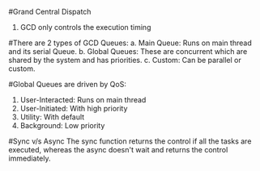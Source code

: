 #Grand Central Dispatch

1. GCD only controls the execution timing

#There are 2 types of GCD Queues:
a. Main Queue: Runs on main thread and its serial Queue.
b. Global Queues: These are concurrent which are shared by the system and has priorities.
c. Custom: Can be parallel or custom.

#Global Queues are driven by QoS:
1. User-Interacted: Runs on main thread
2. User-Initiated: With high priority
3. Utility: With default
4. Background: Low priority

#Sync v/s Async
The sync function returns the control if all the tasks are executed,
whereas the async doesn't wait and returns the control immediately.

